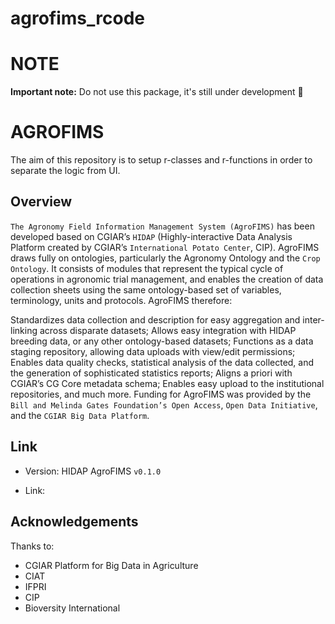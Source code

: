 # agrofims_rcode

# NOTE
**Important note:** Do not use this package, it's still under development :construction: 

# AGROFIMS

The aim of this repository is to setup r-classes and r-functions in order to separate the logic from UI.

## Overview

`The Agronomy Field Information Management System (AgroFIMS)` has been developed based on CGIAR’s `HIDAP` (Highly-interactive Data Analysis Platform created by CGIAR’s `International Potato Center`, CIP). AgroFIMS draws fully on ontologies, particularly the Agronomy Ontology and the `Crop Ontology`. It consists of modules that represent the typical cycle of operations in agronomic trial management, and enables the creation of data collection sheets using the same ontology-based set of variables, terminology, units and protocols. AgroFIMS therefore:

Standardizes data collection and description for easy aggregation and inter-linking across disparate datasets;
Allows easy integration with HIDAP breeding data, or any other ontology-based datasets;
Functions as a data staging repository, allowing data uploads with view/edit permissions;
Enables data quality checks, statistical analysis of the data collected, and the generation of sophisticated statistics reports;
Aligns a priori with CGIAR’s CG Core metadata schema;
Enables easy upload to the institutional repositories, and much more.
Funding for AgroFIMS was provided by the `Bill and Melinda Gates Foundation’s Open Access`, `Open Data Initiative`, and the `CGIAR Big Data Platform`.

## Link

- Version: HIDAP AgroFIMS `v0.1.0`

- Link: 


## Acknowledgements

Thanks to:

- CGIAR Platform for Big Data in Agriculture
- CIAT
- IFPRI
- CIP
- Bioversity International
